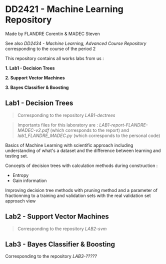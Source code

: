 # DD2421 - Machine Learning Repository

Made by FLANDRE Corentin & MADEC Steven

See also *DD2434 - Machine Learning, Advanced Course Repository* corresponding to the course of the period 2

This repository contains all works labs from us :

**1. Lab1 - Decision Trees**


**2. Support Vector Machines**

**3. Bayes Classifier & Boosting**

## Lab1 - Decision Trees

> Corresponding to the repository *LAB1-dectrees*

> Importants files for this laboratory are : *LAB1-report-FLANDRE-MADEC-v2.pdf* (which corresponds to the report) and *lab1_FLANDRE_MADEC.py* (which corresponds to the personal code)

Basics of Machine Learning with scientific approach including understanding of what's a dataset and the difference between learning and testing set.  

Concepts of decision trees with calculation methods during construction : 
- Entropy
- Gain information

Improving decision tree methods with pruning method and a parameter of fractionning to a training and validation sets with the real validation set approach view


## Lab2 - Support Vector Machines

> Corresponding to the repository *LAB2-svm*

## Lab3 - Bayes Classifier & Boosting

Corresponding to the repository *LAB3-?????*
